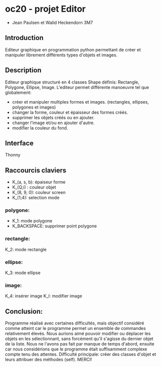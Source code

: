 # oc20 - projet Editor
- Jean Paulsen et Walid Heckendorn 3M7

## Introduction

Editeur graphique en programmation python permettant de créer et manipuler librement différents types d'objets et images. 

## Description
Editeur graphique structuré en 4 classes Shape définis: Rectangle, Polygone, Ellipse, Image.
L'editeur permet différente manoeuvre tel que globalement:

- créer et manipuler multiples formes et images. (rectangles, ellipses, polygones et images)
- changer la forme, couleur et épaisseur des formes créés.
- supprimer les objets créés ou en ajouter.
- changer l'image et/ou en ajouter d'autre.
- modifier la couleur du fond.

## Interface
Thonny 

## Raccourcis claviers
- K_(a, s, b): épaiseur forme
- K_(Q;i) : couleur objet
- K_(8, 9, 0): couleur screen
- K_(1;4): selection mode
### polygone: 
- K_1: mode polygone
- K_BACKSPACE: supprimer point polygone
### rectangle:
K_2: mode rectangle
### ellipse:
K_3: mode ellipse
### image:
K_4: insérer image
K_l: modifier image

## Conclusion:
Programme réalisé avec certaines difficultés, mais objectif considéré comme atteint car le programme 
permet un ensemble de commandes relativement élevés. 
Nous aurions aimé pouvoir modifier ou déplacer les objets en les sélectionnant, sans forcément qu'il
s'agisse du dernier objet de la liste. Nous ne l'avons pas fait par manque de temps d'abord, ensuite 
car nous considérions que le programme était suffisamment complexe compte tenu des attentes.
Difficulté principale: créer des classes d'objet et leurs attribuer des méthodes (self).
MERCI!

